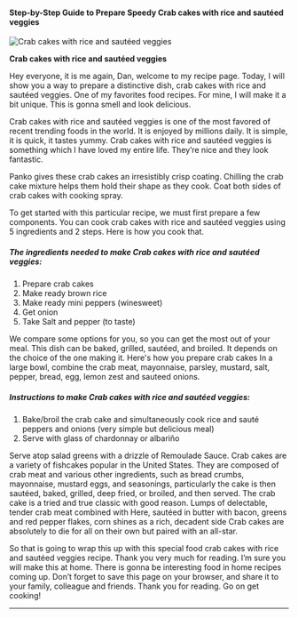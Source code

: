             

#### Step-by-Step Guide to Prepare Speedy Crab cakes with rice and sautéed veggies

![Crab cakes with rice and sautéed veggies](https://img-global.cpcdn.com/recipes/017d841edaec81ee/751x532cq70/crab-cakes-with-rice-and-sauteed-veggies-recipe-main-photo.jpg)

**Crab cakes with rice and sautéed veggies**

Hey everyone, it is me again, Dan, welcome to my recipe page. Today, I will show you a way to prepare a distinctive dish, crab cakes with rice and sautéed veggies. One of my favorites food recipes. For mine, I will make it a bit unique. This is gonna smell and look delicious.

Crab cakes with rice and sautéed veggies is one of the most favored of recent trending foods in the world. It is enjoyed by millions daily. It is simple, it is quick, it tastes yummy. Crab cakes with rice and sautéed veggies is something which I have loved my entire life. They’re nice and they look fantastic.

Panko gives these crab cakes an irresistibly crisp coating. Chilling the crab cake mixture helps them hold their shape as they cook. Coat both sides of crab cakes with cooking spray.

To get started with this particular recipe, we must first prepare a few components. You can cook crab cakes with rice and sautéed veggies using 5 ingredients and 2 steps. Here is how you cook that.

##### The ingredients needed to make Crab cakes with rice and sautéed veggies:

1.  Prepare crab cakes
2.  Make ready brown rice
3.  Make ready mini peppers (winesweet)
4.  Get onion
5.  Take Salt and pepper (to taste)

We compare some options for you, so you can get the most out of your meal. This dish can be baked, grilled, sautéed, and broiled. It depends on the choice of the one making it. Here's how you prepare crab cakes In a large bowl, combine the crab meat, mayonnaise, parsley, mustard, salt, pepper, bread, egg, lemon zest and sauteed onions.

##### Instructions to make Crab cakes with rice and sautéed veggies:

1.  Bake/broil the crab cake and simultaneously cook rice and sauté peppers and onions (very simple but delicious meal)
2.  Serve with glass of chardonnay or albariño

Serve atop salad greens with a drizzle of Remoulade Sauce. Crab cakes are a variety of fishcakes popular in the United States. They are composed of crab meat and various other ingredients, such as bread crumbs, mayonnaise, mustard eggs, and seasonings, particularly the cake is then sautéed, baked, grilled, deep fried, or broiled, and then served. The crab cake is a tried and true classic with good reason. Lumps of delectable, tender crab meat combined with Here, sautéed in butter with bacon, greens and red pepper flakes, corn shines as a rich, decadent side Crab cakes are absolutely to die for all on their own but paired with an all-star.

So that is going to wrap this up with this special food crab cakes with rice and sautéed veggies recipe. Thank you very much for reading. I’m sure you will make this at home. There is gonna be interesting food in home recipes coming up. Don’t forget to save this page on your browser, and share it to your family, colleague and friends. Thank you for reading. Go on get cooking!

* * *